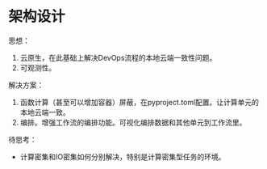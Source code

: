 # 架构设计

思想：
1. 云原生，在此基础上解决DevOps流程的本地云端一致性问题。
2. 可观测性。

解决方案：

1. 函数计算（甚至可以增加容器）屏蔽，在pyproject.toml配置。让计算单元的本地云端一致。
2. 编排。增强工作流的编排功能。可视化编排数据和其他单元到工作流里。

待思考：
- 计算密集和IO密集如何分别解决，特别是计算密集型任务的环境。
